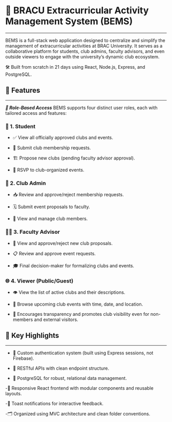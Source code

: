 # **🚀 BRACU Extracurricular Activity Management System (BEMS)**
---
BEMS is a full-stack web application designed to centralize and simplify the management of extracurricular activities at BRAC University. It serves as a collaborative platform for students, club admins, faculty advisors, and even outside viewers to engage with the university’s dynamic club ecosystem.

🛠️ Built from scratch in 21 days using React, Node.js, Express, and PostgreSQL.

## **📌 Features**
---
***🔐 Role-Based Access***
BEMS supports four distinct user roles, each with tailored access and features:

### **👤 1. Student**
  - ✅ View all officially approved clubs and events.

  - 📝 Submit club membership requests.

  - 🏗️ Propose new clubs (pending faculty advisor approval).

  - 📆 RSVP to club-organized events.

### **🏢 2. Club Admin**
  - 📥 Review and approve/reject membership requests.

  - 🗓️ Submit event proposals to faculty.

  - 👥 View and manage club members.

### **👨‍🏫 3. Faculty Advisor**
  - 🔎 View and approve/reject new club proposals.

  - 📋 Review and approve event requests.

  - 🎓 Final decision-maker for formalizing clubs and events.

### **🌐 4. Viewer (Public/Guest)**
  - 👁️ View the list of active clubs and their descriptions.

  - 📅 Browse upcoming club events with time, date, and location.

  - 🙌 Encourages transparency and promotes club visibility even for non-members and external visitors.

## **🧩 Key Highlights**
---
  - 🎯 Custom authentication system (built using Express sessions, not Firebase).

  - 📡 RESTful APIs with clean endpoint structure.

  - 💾 PostgreSQL for robust, relational data management.

  -🎨 Responsive React frontend with modular components and reusable layouts.

  -🔔 Toast notifications for interactive feedback.

  -🗂️ Organized using MVC architecture and clean folder conventions.
